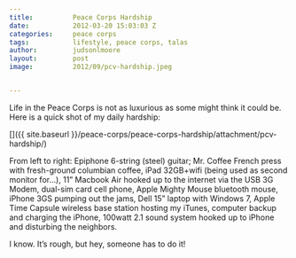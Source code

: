 ```yaml
---
title:			Peace Corps Hardship
date:			2012-03-20 15:03:03 Z
categories:		peace corps
tags:			lifestyle, peace corps, talas
author:			judsonlmoore
layout:			post
image:			2012/09/pcv-hardship.jpeg


---
```


Life in the Peace Corps is not as luxurious as some might think it could be. Here is a quick shot of my daily hardship:

[]({{ site.baseurl }}/peace-corps/peace-corps-hardship/attachment/pcv-hardship/)

From left to right: Epiphone 6-string (steel) guitar; Mr. Coffee French press with fresh-ground columbian coffee, iPad 32GB+wifi (being used as second monitor for…), 11” Macbook Air hooked up to the internet via the USB 3G Modem, dual-sim card cell phone, Apple Mighty Mouse bluetooth mouse, iPhone 3GS pumping out the jams, Dell 15” laptop with Windows 7, Apple Time Capsule wireless base station hosting my iTunes, computer backup and charging the iPhone, 100watt 2.1 sound system hooked up to iPhone and disturbing the neighbors.

I know. It’s rough, but hey, someone has to do it!
